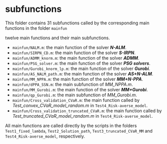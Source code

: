# subfunctions
This folder contains 31 subfunctions called by the corresponding main functions in the folder `mainfun`

twelve main functions and their main subfunctions.
- `mainfun/NALM.m`: the main function of the solver ***N-ALM***.
- `mainfun/SIRPN_CD.m`: the main function of the solver ***S-IRPN***.
- `mainfun/ADMM_knorm.m`: the main function of the solver ***ADMM***.
- `mainfun/PSG_solver.m`: the main function of the solver ***PSG solvers***.
- `mainfun/Gurobi_knorm_lp.m`: the main function of the solver ***Gurobi***.
- `mainfun/AS_NALM_path.m`:  the main function of the solver ***AS+N-ALM***.
- `mainfun/MM_NPPA.m`:  the main function of the solver ***MM+N-PPA***.
- `mainfun/dPPA_SSN.m`: the main subfunction of *MM_NPPA.m*.
- `mainfun/MM_Gurobi.m`: the main function of the solver ***MM+Gurobi***.
- `mainfun/qp_Gurobi.m`: the main subfunction of *MM_Gurobi.m*.
- `mainfun/Cross_validation_CVaR.m`: the main function called by *Test_convex_CVaR_model_random.m* in `Test4_Risk-averse_model`.
- `mainfun/Cross_validation_truncated_CVaR.m`: the main function called by *Test_truncated_CVaR_model_random.m* in `Test4_Risk-averse_model`.

All main functions are called directly by the scripts in the folders `Test1_fixed_lambda`, `Test2_Solution_path`, `Test3_truncated_CVaR_MM` and `Test4_Risk-averse_model`, respectively.
